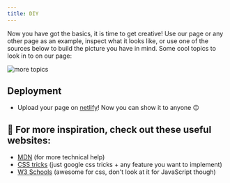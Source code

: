 ```yaml
---
title: DIY
---
```


Now you have got the basics, it is time to get creative! Use our page or any other page as an example, inspect what it looks like, or use one of the sources below to build the picture you have in mind. Some cool topics to look in to on our page:

![more topics](https://cd.sseu.re/FireShot_Capture_1_-_Jane_Doe__-_file____Users_mimi_Code_Codaisseur_.png_2018-09-06_21-50-56.png)

## Deployment
* Upload your page on [netlify](https://app.netlify.com/drop)! Now you can show it to anyone 😉

## 📖  For more inspiration, check out these useful websites:

* [MDN](https://developer.mozilla.org/en-US/docs/Learn/CSS/Introduction_to_CSS) (for more technical help)
* [CSS tricks](https://css-tricks.com/) (just google css tricks + any feature you want to implement)
* [W3 Schools](https://www.w3schools.com/css/css_examples.asp) (awesome for css, don't look at it for JavaScript though)
